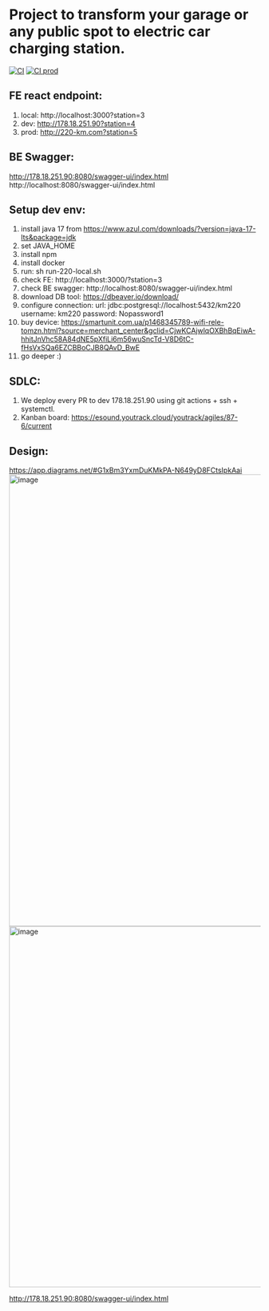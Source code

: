 # Project to transform your garage or any public spot to electric car charging station.
[![CI](https://github.com/maxpavlovdp/activecharge/actions/workflows/ci.yml/badge.svg)](https://github.com/maxpavlovdp/activecharge/actions/workflows/ci.yml)
[![CI prod](https://github.com/maxpavlovdp/activecharge/actions/workflows/ci-prod.yml/badge.svg)](https://github.com/maxpavlovdp/activecharge/actions/workflows/ci-prod.yml)

## FE react endpoint:
1. local: http://localhost:3000?station=3
2. dev: http://178.18.251.90?station=4
3. prod: http://220-km.com?station=5

## BE Swagger:
http://178.18.251.90:8080/swagger-ui/index.html
http://localhost:8080/swagger-ui/index.html


## Setup dev env:
1. install java 17 from https://www.azul.com/downloads/?version=java-17-lts&package=jdk
2. set JAVA_HOME
3. install npm
4. install docker
5. run: sh run-220-local.sh
6. check FE: http://localhost:3000/?station=3
7. check BE swagger: http://localhost:8080/swagger-ui/index.html
8. download DB tool: https://dbeaver.io/download/
9. configure connection:
    url: jdbc:postgresql://localhost:5432/km220
    username: km220
    password: Nopassword1
9. buy device: https://smartunit.com.ua/p1468345789-wifi-rele-tomzn.html?source=merchant_center&gclid=CjwKCAjwlqOXBhBqEiwA-hhitJnVhc58A84dNE5pXfiLi6m56wuSncTd-V8D6tC-fHsVxSQa6EZCBBoCJB8QAvD_BwE
10. go deeper :)

## SDLC:
1. We deploy every PR to dev 178.18.251.90 using git actions + ssh + systemctl.
2. Kanban board: https://esound.youtrack.cloud/youtrack/agiles/87-6/current

## Design:
https://app.diagrams.net/#G1xBm3YxmDuKMkPA-N649yD8FCtsIpkAai
<img width="906" alt="image" src="https://user-images.githubusercontent.com/5563023/183234275-1f28ef40-e86e-4cef-8cc4-6de7d8e3b299.png">
<img width="724" alt="image" src="https://user-images.githubusercontent.com/5563023/183415299-e86c51c5-f378-4c0d-9b39-91a3656e73ce.png">


http://178.18.251.90:8080/swagger-ui/index.html

